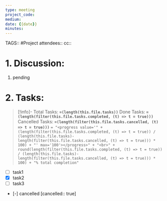 ```yaml
---
type: meeting
project_code: 
medium: 
date: {{date}}
minutes: 
---
```

TAGS:: #Project 
attendees:: 
cc:: 

# 1. Discussion:
1. pending

# 2. Tasks:
>[!info]-
>Total Tasks: **`=(length(this.file.tasks))`**
>Done Tasks: **`=(length(filter(this.file.tasks.completed, (t) => t = true)))`**
>Cancelled Tasks: **`=(length(filter(this.file.tasks.cancelled, (t) => t = true)))`**
>`= "<progress value='" + (length(filter(this.file.tasks.completed, (t) => t = true)) / (length(this.file.tasks)-length(filter(this.file.tasks.cancelled, (t) => t = true))) * 100) + "' max='100'></progress>" + "<br>" + round(length(filter(this.file.tasks.completed, (t) => t = true)) / (length(this.file.tasks)-length(filter(this.file.tasks.cancelled, (t) => t = true))) * 100) + "% total completion"`
- [ ] task1
- [x] task2
- [ ] task3
- [-] cancelled [cancelled:: true]
